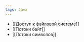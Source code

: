 ```yaml
---
tags: Java 
---
```

- [[Доступ к файловой системе]] 
- [[Потоки байт]]
- [[Потоки символов]]           


